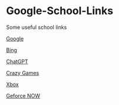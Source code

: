 # Google-School-Links
Some useful school links

[Google
](google.com)

[Bing
](bing.com)

[ChatGPT
](https://chatgpt.com/)

[Crazy Games
](crazygames.com)

[Xbox
](xbox.com)

[Geforce NOW
](https://play.geforcenow.com)
